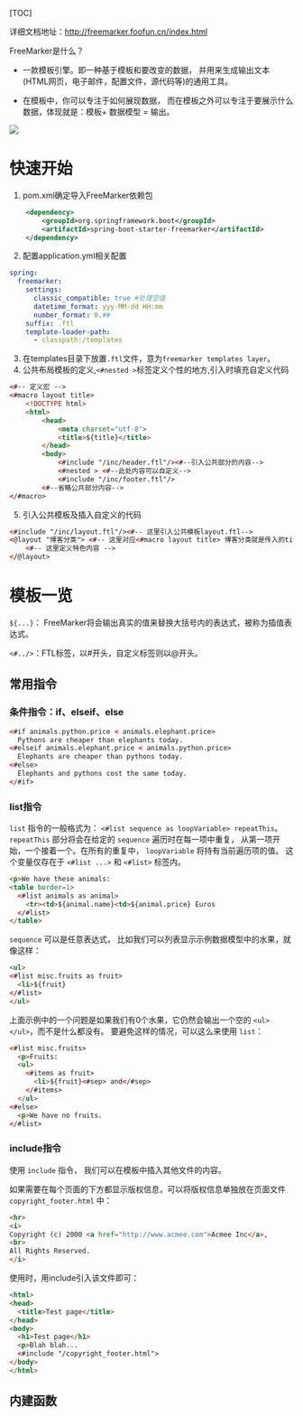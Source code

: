 [TOC]

详细文档地址：http://freemarker.foofun.cn/index.html

FreeMarker是什么？ 

- 一款模板引擎。即一种基于模板和要改变的数据， 并用来生成输出文本(HTML网页，电子邮件，配置文件，源代码等)的通用工具。

- 在模板中，你可以专注于如何展现数据， 而在模板之外可以专注于要展示什么数据，体现就是：模板+ 数据模型 = 输出。

![](http://freemarker.foofun.cn/figures/overview.png)

# 快速开始

1. pom.xml确定导入FreeMarker依赖包

```xml
    <dependency>
        <groupId>org.springframework.boot</groupId>
        <artifactId>spring-boot-starter-freemarker</artifactId>
    </dependency>
```

2. 配置application.yml相关配置

```yml
spring:
  freemarker:
    settings:
      classic_compatible: true #处理空值
      datetime_format: yyy-MM-dd HH:mm
      number_format: 0.##
    suffix: .ftl
    template-loader-path:
      - classpath:/templates
```

3. 在templates目录下放置`.ftl`文件，意为`freemarker templates layer`。
4. 公共布局模板的定义,`<#nested >`标签定义个性的地方,引入时填充自定义代码

```html
<#-- 定义宏 -->
<#macro layout title>
    <!DOCTYPE html>
    <html>
        <head>
            <meta charset="utf-8">
            <title>${title}</title>
        </head>
        <body>
            <#include "/inc/header.ftl"/><#--引入公共部分的内容-->
            <#nested > <#--此处内容可以自定义-->
            <#include "/inc/footer.ftl"/>
		<#--省略公共部分内容-->
</#macro>
```

5. 引入公共模板及插入自定义的代码

```html
<#include "/inc/layout.ftl"/><#-- 这里引入公共模板layout.ftl-->
<@layout "博客分类"> <#-- 这里对应<#macro layout title> 博客分类就是传入的title参数-->
	<#-- 这里定义特色内容 -->
</@layout>
```

# 模板一览

`${...}`： FreeMarker将会输出真实的值来替换大括号内的表达式，被称为插值表达式。

`<#../>`：FTL标签，以#开头，自定义标签则以@开头。

## 常用指令

### 条件指令：if、elseif、else

```html
<#if animals.python.price < animals.elephant.price>
  Pythons are cheaper than elephants today.
<#elseif animals.elephant.price < animals.python.price>
  Elephants are cheaper than pythons today.
<#else>
  Elephants and pythons cost the same today.
</#if>
```

### list指令

`list` 指令的一般格式为： `<#list sequence as loopVariable> repeatThis`。 `repeatThis` 部分将会在给定的 `sequence` 遍历时在每一项中重复， 从第一项开始，一个接着一个。在所有的重复中， `loopVariable` 将持有当前遍历项的值。 这个变量仅存在于 `<#list ...>` 和 `<#list>` 标签内。

```html
<p>We have these animals:
<table border=1>
  <#list animals as animal>
    <tr><td>${animal.name}<td>${animal.price} Euros
  </#list>
</table>
```

`sequence` 可以是任意表达式， 比如我们可以列表显示示例数据模型中的水果，就像这样：

```html
<ul>
<#list misc.fruits as fruit>
  <li>${fruit}
</#list>
</ul>
```

上面示例中的一个问题是如果我们有0个水果，它仍然会输出一个空的 `<ul></ul>`，而不是什么都没有。 要避免这样的情况，可以这么来使用 `list`：

```html
<#list misc.fruits>
  <p>Fruits:
  <ul>
    <#items as fruit>
      <li>${fruit}<#sep> and</#sep>
    </#items>
  </ul>
<#else>
  <p>We have no fruits.
</#list>
```

### include指令

使用 `include` 指令， 我们可以在模板中插入其他文件的内容。

如果需要在每个页面的下方都显示版权信息，可以将版权信息单独放在页面文件 `copyright_footer.html` 中：

```html
<hr>
<i>
Copyright (c) 2000 <a href="http://www.acmee.com">Acmee Inc</a>,
<br>
All Rights Reserved.
</i>
```

使用时，用include引入该文件即可：

```html
<html>
<head>
  <title>Test page</title>
</head>
<body>
  <h1>Test page</h1>
  <p>Blah blah...
  <#include "/copyright_footer.html">
</body>
</html>
```

## 内建函数